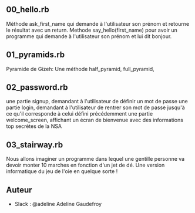 ## 00_hello.rb
Méthode ask_first_name qui demande à l'utilisateur son prénom et retourne le résultat avec un return. 
Methode say_hello(first_name) pour avoir un programme qui demande à l'utilisateur son prénom et lui dit bonjour.

## 01_pyramids.rb
Pyramide de Gizeh: 
Une méthode half_pyramid, full_pyramid,

## 02_password.rb
une partie signup, demandant à l'utilisateur de définir un mot de passe
une partie login, demandant à l'utilisateur de rentrer son mot de passe jusqu'à ce qu'il corresponde à celui défini précédemment
une partie welcome_screen, affichant un écran de bienvenue avec des informations top secrètes de la NSA


## 03_stairway.rb
Nous allons imaginer un programme dans lequel une gentille personne va devoir monter 10 marches en fonction d'un jet de dé. Une version informatique du jeu de l'oie en quelque sorte !

## Auteur
 - Slack : @adeline
Adeline Gaudefroy
